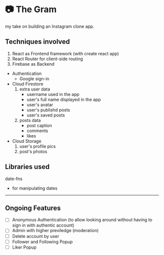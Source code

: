 #  📷 The Gram
my take on building an Instagram clone app.

## Techniques involved
1. React as Frontend framework (with create react app)
2. React Router for client-side routing
3. Firebase as Backend
- Authentication
    - Google sign-in
- Cloud Firestore
    1. extra user data
        - username used in the app
        - user's full name displayed in the app
        - user's avatar
        - user's publishd posts
        - user's saved posts
    2. posts data
        - post caption 
        - comments
        - likes
- Cloud Storage
    1. user's profile pics
    2. post's photos
    

## Libraries used
date-fns
- for manipulating dates

--- 

## Ongoing Features
- [ ] Anonymous Authentication (to allow looking around without having to sign in with authentic account)
- [ ] Admin with higher previledge (moderation)
- [ ] Delete account by user
- [ ] Follower and Following Popup
- [ ] Liker Popup